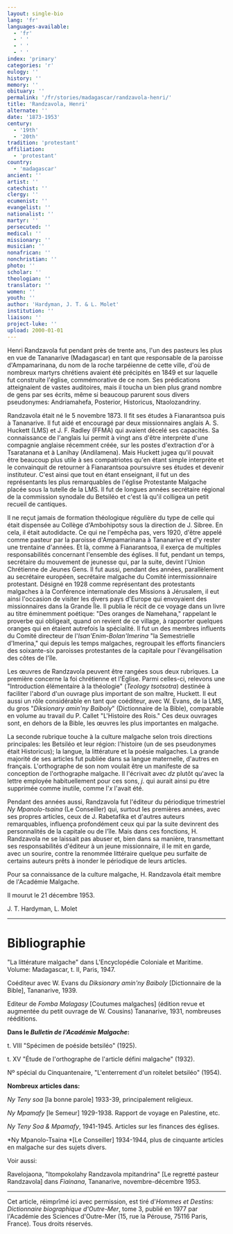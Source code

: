 ```yaml
---
layout: single-bio
lang: 'fr'
languages-available:
  - 'fr'
  - ' '
  - ' '
  - ' '
index: 'primary'
categories: 'r'
eulogy: ''
history: ''
memory: ''
obituary: ''
permalink: '/fr/stories/madagascar/randzavola-henri/'
title: 'Randzavola, Henri'
alternate: ''
date: '1873-1953'
century:
  - '19th'
  - '20th'
tradition: 'protestant'
affiliation:
  - 'protestant'
country:
  - 'madagascar'
ancient: ''
artist: ''
catechist: ''
clergy: ''
ecumenist: ''
evangelist: ''
nationalist: ''
martyr: ''
persecuted: ''
medical: ''
missionary: ''
musician: ''
nonafrican: ''
nonchristian: ''
photo: ''
scholar: ''
theologian: ''
translator: ''
women: ''
youth: ''
author: 'Hardyman, J. T. & L. Molet'
institution: ''
liaison: ''
project-luke: ''
upload: 2000-01-01
---
```



Henri Randzavola fut pendant près de trente ans, l'un des pasteurs les plus en vue de Tananarive (Madagascar) en tant que responsable de la paroisse d'Ampamarinana, du nom de la roche tarpéienne de cette ville, d'où de nombreux martyrs chrétiens avaient été précipités en 1849 et sur laquelle fut construite l'église, commémorative de ce nom. Ses prédications atteignaient de vastes auditoires, mais il toucha un bien plus grand nombre de gens par ses écrits, même si beaucoup parurent sous divers pseudonymes: Andriamahefa, Posterior, Historicus, Ntaolozandriny.

Randzavola était né le 5 novembre 1873. Il fit ses études à Fianarantsoa puis à Tananarive. Il fut aidé et encouragé par deux missionnaires anglais A. S. Huckett (LMS) et J. F. Radley (FFMA) qui avaient décelé ses capacités. Sa connaissance de l'anglais lui permit à vingt ans d'être interprète d'une compagnie anglaise récemment créée, sur les postes d'extraction d'or à Tsaratanana et à Lanihay (Andilamena). Mais Huckett jugea qu'il pouvait être beaucoup plus utile à ses compatriotes qu'en étant simple interprète et le convainquit de retourner à Fianarantsoa poursuivre ses études et devenir instituteur. C'est ainsi que tout en étant enseignant, il fut un des représentants les plus remarquables de l'église Protestante Malgache placée sous la tutelle de la LMS. Il fut de longues années secrétaire régional de la commission synodale du Betsiléo et c'est là qu'il colligea un petit recueil de cantiques.

Il ne reçut jamais de formation théologique régulière du type de celle qui était dispensée au Collège d'Ambohipotsy sous la direction de J. Sibree. En cela, il était autodidacte. Ce qui ne l'empêcha pas, vers 1920, d'être appelé comme pasteur par la paroisse d'Ampamarinana à Tananarive et d'y rester une trentaine d'années. Et là, comme à Fianarantsoa, il exerça de multiples responsabilités concernant l'ensemble des églises. Il fut, pendant  un temps, secrétaire du mouvement de jeunesse qui, par la suite, devint l'Union Chrétienne de Jeunes Gens. Il fut aussi, pendant des années, parallèlement au secrétaire européen, secrétaire malgache du Comité intermissionnaire protestant. Désigné en 1928 comme représentant des protestants malgaches à la Conférence internationale des Missions à Jérusalem, il eut ainsi l'occasion de visiter les divers pays d'Europe qui envoyaient des missionnaires dans la Grande Île. Il publia le récit de ce voyage dans un livre au titre éminemment poétique: "Des oranges de Namehana," rappelant le proverbe qui obligeait, quand on revient de ce village, à rapporter quelques oranges qui en étaient autrefois la spécialité. Il fut un des membres influents du Comité directeur de l'*Isan'Enim-Bolan'Imerina* "la Semestrielle d'Imerina," qui depuis les temps malgaches, regroupait les efforts financiers des soixante-six paroisses protestantes de la capitale pour l'évangélisation des côtes de l'île.

Les œuvres de Randzavola peuvent être rangées sous deux rubriques. La première concerne la foi chrétienne et l'Église. Parmi celles-ci, relevons une "Introduction élémentaire à la théologie" (*Teology tsotsotra*) destinée à faciliter l'abord d'un ouvrage plus important de son maître, Huckett. Il eut aussi un rôle considérable en tant que coéditeur, avec W. Evans, de la LMS, du gros "*Diksionary amin'ny Baiboly*" (Dictionnaire de la Bible), comparable en volume au travail du P. Callet "L'Histoire des Rois." Ces deux ouvrages sont, en dehors de la Bible, les œuvres les plus importantes en malgache.

La seconde rubrique touche à la culture malgache selon trois directions principales: les Betsiléo et leur région: l'histoire (un de ses pseudonymes était Historicus); la langue, la littérature et la poésie malgaches. La grande majorité de ses articles fut publiée dans sa langue maternelle, d'autres en français. L'orthographe de son nom voulait être un manifeste de sa conception de l'orthographe malgache. Il l'écrivait avec *dz* plutôt qu'avec la lettre employée habituellement pour ces sons, *j*. qui aurait ainsi pu être supprimée comme inutile, comme l'*x* l'avait été.

Pendant des années aussi, Randzavola fut l'éditeur du périodique trimestriel *Ny Mpanolo-tsaina* (Le Conseiller) qui, surtout les premières années, avec ses propres articles, ceux de J. Rabetafika et d'autres auteurs remarquables, influença profondément ceux qui par la suite devinrent des personnalités de la capitale ou de l'île. Mais dans ces fonctions, H. Randzavola ne se laissait pas abuser et, bien dans sa manière, transmettant ses responsabilités d'éditeur à un jeune missionnaire, il le mit en garde, avec un sourire, contre la renommée littéraire quelque peu surfaite de certains auteurs prêts à inonder le périodique de leurs articles.

Pour sa connaissance de la culture malgache, H. Randzavola était membre de l'Académie Malgache.

Il mourut le 21 décembre 1953.

J. T. Hardyman, L. Molet

---

# Bibliographie

"La littérature malgache" dans L'Encyclopédie Coloniale et Maritime. Volume: Madagascar, t. II, Paris, 1947.

Coéditeur avec W. Evans du *Diksionary amin'ny Baiboly* [Dictionnaire de la Bible], Tananarive, 1939.

Editeur de *Fomba Malagasy* [Coutumes malgaches] (édition revue et augmentée du petit ouvrage de W. Cousins) Tananarive, 1931, nombreuses rééditions.

**Dans le *Bulletin de l'Académie Malgache*:**

t. VIII "Spécimen de poéside betsiléo" (1925).

t. XV "Étude de l'orthographe de l'article défini malgache" (1932).

Nº spécial du Cinquantenaire, "L'enterrement d'un roitelet betsiléo" (1954).

**Nombreux articles dans:**

*Ny Teny soa* [la bonne parole] 1933-39, principalement religieux.

*Ny Mpamafy* [le Semeur] 1929-1938. Rapport de voyage en Palestine, etc.

*Ny Teny Soa & Mpamafy*, 1941-1945. Articles sur les finances des églises.

*Ny Mpanolo-Tsaina *[Le Conseiller] 1934-1944, plus de cinquante articles en malgache sur des sujets divers.

Voir aussi:

Ravelojaona, "Itompokolahy Randzavola mpitandrina" [Le regretté pasteur Randzavola] dans *Fiainana*, Tananarive, novembre-décembre 1953.

---

Cet article, réimprîmé ici avec permission, est tiré d'*Hommes et Destins: Dictionnaire biographique d'Outre-Mer*, tome 3, publié en 1977 par l'Académie des Sciences d'Outre-Mer (15, rue la Pérouse, 75116 Paris, France). Tous droits réservés.